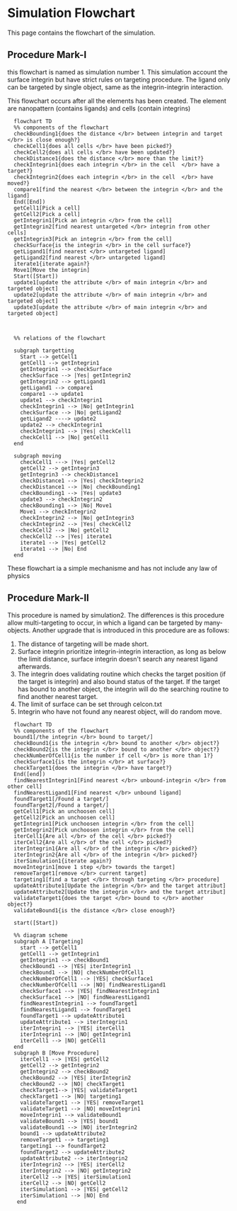 # Simulation Flowchart

This page contains the flowchart of the simulation.

## Procedure Mark-I
this flowchart is named as simulation number 1. This simulation account the surface integrin but have strict rules on targeting procedure. The ligand only can be targeted by single object, same as the integrin-integrin interaction. 

This flowchart occurs after all the elements has been created. The element are nanopattern (contains ligands) and 
cells (contain integrins)

```mermaid
  flowchart TD
  %% components of the flowchart
  checkBounding1{does the distance </br> between integrin and target </br> is close enough?}
  checkCell1{does all cells </br> have been picked?}
  checkCell2{does all cells </br> have been updated?}
  checkDistance1{does the distance </br> more than the limit?}
  checkIntegrin1{does each integrin </br> in the cell  </br> have a target?}
  checkIntegrin2{does each integrin </br> in the cell  </br> have moved?}
  compare1[find the nearest </br> between the integrin </br> and the ligand]
  End([End])
  getCell1[Pick a cell]
  getCell2[Pick a cell]
  getIntegrin1[Pick an integrin </br> from the cell]
  getIntegrin2[find nearest untargeted </br> integrin from other cells]
  getIntegrin3[Pick an integrin </br> from the cell]
  checkSurface{is the integrin </br> in the cell surface?}
  getLigand1[find nearest </br> untargeted ligand]
  getLigand2[find nearest </br> untargeted ligand]
  iterate1{iterate again?}
  Move1[Move the integrin] 
  Start([Start]) 
  update1[update the attribute </br> of main integrin </br> and targeted object]
  update2[update the attribute </br> of main integrin </br> and targeted object]
  update3[update the attribute </br> of main integrin </br> and targeted object]
  
  
  
  %% relations of the flowchart
  
  subgraph targetting
    Start --> getCell1
    getCell1 --> getIntegrin1
    getIntegrin1 --> checkSurface
    checkSurface --> |Yes| getIntegrin2
    getIntegrin2 --> getLigand1
    getLigand1 --> compare1
    compare1 --> update1
    update1 --> checkIntegrin1
    checkIntegrin1 --> |No| getIntegrin1
    checkSurface --> |No| getLigand2
    getLigand2 ----> update2
    update2 --> checkIntegrin1
    checkIntegrin1 --> |Yes| checkCell1
    checkCell1 --> |No| getCell1
  end
  
  subgraph moving
    checkCell1 ---> |Yes| getCell2
    getCell2 --> getIntegrin3
    getIntegrin3 --> checkDistance1
    checkDistance1 --> |Yes| checkIntegrin2
    checkDistance1 --> |No| checkBounding1
    checkBounding1 --> |Yes| update3
    update3 --> checkIntegrin2
    checkBounding1 --> |No| Move1
    Move1 --> checkIntegrin2
    checkIntegrin2 --> |No| getIntegrin3
    checkIntegrin2 --> |Yes| checkCell2
    checkCell2 --> |No| getCell2
    checkCell2 --> |Yes| iterate1
    iterate1 --> |Yes| getCell2
    iterate1 --> |No| End
  end  
```

These flowchart ia a simple mechanisme and has not include any law of physics

## Procedure Mark-II

This procedure is named by simulation2. The differences is this procedure allow multi-targeting to occur, in which a ligand can be targeted by many-objects. Another upgrade that is introduced in this procedure are as follows:
  1. The distance of targeting will be made short.
  2. Surface integrin prioritize integrin-integrin interaction, as long as below the limit distance, surface integrin doesn't search any nearest ligand afterwards.
  3. The integrin does validating routine which checks the target position (if the target is integrin) and also bound status of the target. If the target has bound to another object, the integrin will do the searching routine to find another nearest target. 
  4. The limit of surface can be set through celcon.txt
  5. Integrin who have not found any nearest object, will do random move. 

```mermaid
  flowchart TD
  %% components of the flowchart
  bound1[/the integrin </br> bound to target/]
  checkBound1{is the integrin </br> bound to another </br> object?}
  checkBound2{is the integrin </br> bound to another </br> object?}
  checkNumberOfCell1{is the number if cell </br> is more than 1?}
  checkSurface1{is the integrin </br> at surface?}
  checkTarget1{does the integrin </br> have target?}
  End([end])
  findNearestIntegrin1[Find nearest </br> unbound-integrin </br> from other cell]
  findNearestLigand1[Find nearest </br> unbound ligand]
  foundTarget1[/Found a target/]
  foundTarget2[/Found a target/]
  getCell1[Pick an unchoosen cell]
  getCell2[Pick an unchoosen cell]
  getIntegrin1[Pick unchoosen integrin </br> from the cell]
  getIntegrin2[Pick unchoosen integrin </br> from the cell]
  iterCell1{Are all </br> of the cell </br> picked?}
  iterCell2{Are all </br> of the cell </br> picked?}
  iterIntegrin1{Are all </br> of the integrin </br> picked?}
  iterIntegrin2{Are all </br> of the integrin </br> picked?}
  iterSimulation1{iterate again?}
  moveIntegrin1[move 1 step </br> towards the target]
  removeTarget1[remove </br> current target]
  targeting1[find a target </br> through targeting </br> procedure]
  updateAttribute1[Update the integrin </br> and the target attribut]
  updateAttribute2[Update the integrin </br> and the target attribut]
  validateTarget1{does the target </br> bound to </br> another object?}
  validateBound1{is the distance </br> close enough?}
  
  start([Start])
  
  %% diagram scheme
  subgraph A [Targeting]
    start --> getCell1
    getCell1 --> getIntegrin1
    getIntegrin1 --> checkBound1
    checkBound1 --> |YES| iterIntegrin1
    checkBound1 --> |NO| checkNumberOfCell1
    checkNumberOfCell1 --> |YES| checkSurface1
    checkNumberOfCell1 --> |NO| findNearestLigand1
    checkSurface1 --> |YES| findNearestIntegrin1
    checkSurface1 --> |NO| findNearestLigand1
    findNearestIntegrin1 --> foundTarget1
    findNearestLigand1 --> foundTarget1
    foundTarget1 --> updateAttribute1
    updateAttribute1 --> iterIntegrin1
    iterIntegrin1 --> |YES| iterCell1
    iterIntegrin1 --> |NO| getIntegrin1
    iterCell1 --> |NO| getCell1
  end
  subgraph B [Move Procedure]
    iterCell1 --> |YES| getCell2
    getCell2 --> getIntegrin2
    getIntegrin2 --> checkBound2
    checkBound2 --> |YES| iterIntegrin2
    checkBound2 --> |NO| checkTarget1
    checkTarget1--> |YES| validateTarget1
    checkTarget1 --> |NO| targeting1
    validateTarget1 --> |YES| removeTarget1
    validateTarget1 --> |NO| moveIntegrin1
    moveIntegrin1 --> validateBound1
    validateBound1 --> |YES| bound1
    validateBound1 --> |NO| iterIntegrin2
    bound1 --> updateAttribute2
    removeTarget1 --> targeting1
    targeting1 --> foundTarget2
    foundTarget2 --> updateAttribute2
    updateAttribute2 --> iterIntegrin2
    iterIntegrin2 --> |YES| iterCell2
    iterIntegrin2 --> |NO| getIntegrin2
    iterCell2 --> |YES| iterSimulation1
    iterCell2 --> |NO| getCell2
    iterSimulation1 --> |YES| getCell2
    iterSimulation1 --> |NO| End
   end
    
```

